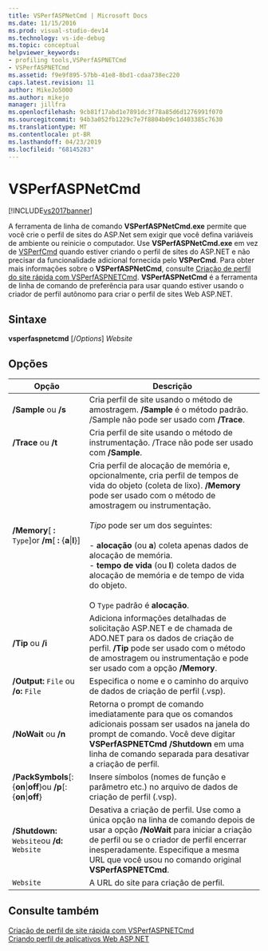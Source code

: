 ```yaml
---
title: VSPerfASPNetCmd | Microsoft Docs
ms.date: 11/15/2016
ms.prod: visual-studio-dev14
ms.technology: vs-ide-debug
ms.topic: conceptual
helpviewer_keywords:
- profiling tools,VSPerfASPNETCmd
- VSPerfASPNETCmd
ms.assetid: f9e9f895-57bb-41e8-8bd1-cdaa738ec220
caps.latest.revision: 11
author: MikeJo5000
ms.author: mikejo
manager: jillfra
ms.openlocfilehash: 9cb81f17abd1e7891dc3f78a85d6d1276991f070
ms.sourcegitcommit: 94b3a052fb1229c7e7f8804b09c1d403385c7630
ms.translationtype: MT
ms.contentlocale: pt-BR
ms.lasthandoff: 04/23/2019
ms.locfileid: "68145283"
---
```

# <a name="vsperfaspnetcmd"></a>VSPerfASPNetCmd
[!INCLUDE[vs2017banner](../includes/vs2017banner.md)]

A ferramenta de linha de comando **VSPerfASPNetCmd.exe** permite que você crie o perfil de sites do ASP.Net sem exigir que você defina variáveis de ambiente ou reinicie o computador. Use **VSPerfASPNetCmd.exe** em vez de [VSPerfCmd](../profiling/vsperfcmd.md) quando estiver criando o perfil de sites do ASP.NET e não precisar da funcionalidade adicional fornecida pelo **VSPerCmd**. Para obter mais informações sobre o **VSPerfASPNetCmd**, consulte [Criação de perfil do site rápida com VSPerfASPNETCmd](../profiling/rapid-web-site-profiling-with-vsperfaspnetcmd.md). **VSPerfASPNetCmd** é a ferramenta de linha de comando de preferência para usar quando estiver usando o criador de perfil autônomo para criar o perfil de sites Web ASP.NET.  
  
## <a name="syntax"></a>Sintaxe  
 **vsperfaspnetcmd** [/*Options*] *Website*  
  
## <a name="options"></a>Opções  
  
|Opção|Descrição|  
|------------|-----------------|  
|**/Sample** ou **/s**|Cria perfil de site usando o método de amostragem. **/Sample** é o método padrão. /Sample não pode ser usado com **/Trace**.|  
|**/Trace** ou **/t**|Cria perfil de site usando o método de instrumentação. /Trace não pode ser usado com **/Sample**.|  
|**/Memory**[ **:** `Type`]or   **/m**[ **:** {**a**&#124;**l**}]|Cria perfil de alocação de memória e, opcionalmente, cria perfil de tempos de vida do objeto (coleta de lixo). **/Memory** pode ser usado com o método de amostragem ou instrumentação.<br /><br /> *Tipo* pode ser um dos seguintes:<br /><br /> -   **alocação** (ou **a**) coleta apenas dados de alocação de memória.<br />-   **tempo de vida** (ou **l**) coleta dados de alocação de memória e de tempo de vida do objeto.<br /><br /> O `Type` padrão é **alocação**.|  
|**/Tip** ou **/i**|Adiciona informações detalhadas de solicitação ASP.NET e de chamada de ADO.NET para os dados de criação de perfil. **/Tip** pode ser usado com o método de amostragem ou instrumentação e pode ser usado com a opção **/Memory**.|  
|**/Output:** `File` ou   **/o:** `File`|Especifica o nome e o caminho do arquivo de dados de criação de perfil (.vsp).|  
|**/NoWait** ou **/n**|Retorna o prompt de comando imediatamente para que os comandos adicionais possam ser usados na janela do prompt de comando. Você deve digitar **VSPerfASPNETCmd /Shutdown** em uma linha de comando separada para desativar a criação de perfil.|  
|**/PackSymbols**[:{**on**&#124;**off**}ou   **/p**[:{**on**&#124;**off**}|Insere símbolos (nomes de função e parâmetro etc.) no arquivo de dados de criação de perfil (.vsp).|  
|**/Shutdown:** `Website`ou **/d:** `Website`|Desativa a criação de perfil. Use como a única opção na linha de comando depois de usar a opção **/NoWait** para iniciar a criação de perfil ou se o criador de perfil encerrar inesperadamente. Especifique a mesma URL que você usou no comando original **VSPerfASPNETCmd**.|  
|`Website`|A URL do site para criação de perfil.|  
  
## <a name="see-also"></a>Consulte também  
 [Criação de perfil de site rápida com VSPerfASPNETCmd](../profiling/rapid-web-site-profiling-with-vsperfaspnetcmd.md)   
 [Criando perfil de aplicativos Web ASP.NET](../profiling/command-line-profiling-of-aspnet-web-applications.md)
